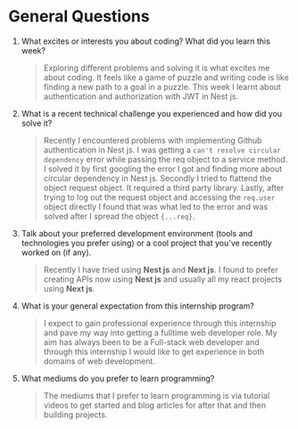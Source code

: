 # General Questions

1. What excites or interests you about coding? What did you learn this week?
   > Exploring different problems and solving it is what excites me about coding. It feels like a game of puzzle and writing code is like finding a new path to a goal in a puzzle. This week I learnt about authentication and authorization with JWT in Nest js.
2. What is a recent technical challenge you experienced and how did you solve it?
   > Recently I encountered problems with implementing Github authentication in Nest js. I was getting a `can't resolve circular dependency` error while passing the req object to a service method. I solved it by first googling the error I got and finding more about circular dependency in Nest js. Secondly I tried to flattend the object request object. It required a third party library. Lastly, after trying to log out the request object and accessing the `req.user` object directly I found that was what led to the error and was solved after I spread the object `{...req}`.
3. Talk about your preferred development environment (tools and technologies you prefer using) or a cool project that you've recently worked on (if any).

   > Recently I have tried using **Nest js** and **Next js**. I found to prefer creating APIs now using **Nest js** and usually all my react projects using **Next js**.

4. What is your general expectation from this internship program?
   > I expect to gain professional experience through this internship and pave my way into getting a fulltime web developer role. My aim has always been to be a Full-stack web developer and through this internship I would like to get experience in both domains of web development.
5. What mediums do you prefer to learn programming?
   > The mediums that I prefer to learn programming is via tutorial videos to get started and blog articles for after that and then building projects.
